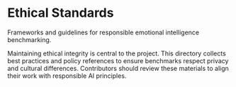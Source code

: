 # Ethical Standards

Frameworks and guidelines for responsible emotional intelligence benchmarking.

Maintaining ethical integrity is central to the project. This directory collects best practices and policy references to ensure benchmarks respect privacy and cultural differences. Contributors should review these materials to align their work with responsible AI principles.
